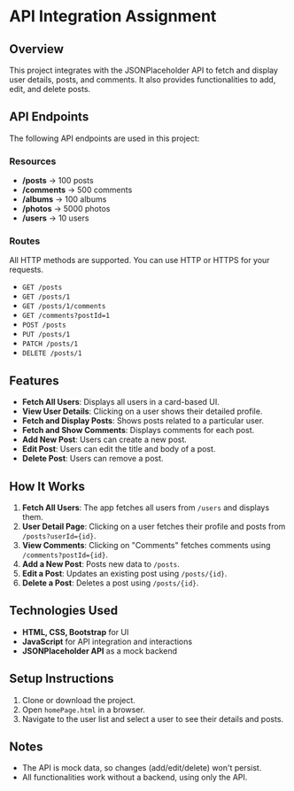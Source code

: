 # **API Integration Assignment**

## **Overview**
This project integrates with the JSONPlaceholder API to fetch and display user details, posts, and comments. It also provides functionalities to add, edit, and delete posts.

## **API Endpoints**
The following API endpoints are used in this project:

### **Resources**
- **/posts** → 100 posts  
- **/comments** → 500 comments  
- **/albums** → 100 albums  
- **/photos** → 5000 photos  
- **/users** → 10 users  

### **Routes**
All HTTP methods are supported. You can use HTTP or HTTPS for your requests.  

- `GET /posts`
- `GET /posts/1`
- `GET /posts/1/comments`
- `GET /comments?postId=1`
- `POST /posts`
- `PUT /posts/1`
- `PATCH /posts/1`
- `DELETE /posts/1`

## **Features**
- **Fetch All Users**: Displays all users in a card-based UI.  
- **View User Details**: Clicking on a user shows their detailed profile.  
- **Fetch and Display Posts**: Shows posts related to a particular user.  
- **Fetch and Show Comments**: Displays comments for each post.  
- **Add New Post**: Users can create a new post.  
- **Edit Post**: Users can edit the title and body of a post.  
- **Delete Post**: Users can remove a post.  

## **How It Works**
1. **Fetch All Users**: The app fetches all users from `/users` and displays them.  
2. **User Detail Page**: Clicking on a user fetches their profile and posts from `/posts?userId={id}`.  
3. **View Comments**: Clicking on "Comments" fetches comments using `/comments?postId={id}`.  
4. **Add a New Post**: Posts new data to `/posts`.  
5. **Edit a Post**: Updates an existing post using `/posts/{id}`.  
6. **Delete a Post**: Deletes a post using `/posts/{id}`.  

## **Technologies Used**
- **HTML, CSS, Bootstrap** for UI  
- **JavaScript** for API integration and interactions  
- **JSONPlaceholder API** as a mock backend  

## **Setup Instructions**
1. Clone or download the project.  
2. Open `homePage.html` in a browser.  
3. Navigate to the user list and select a user to see their details and posts.  

## **Notes**
- The API is mock data, so changes (add/edit/delete) won't persist.  
- All functionalities work without a backend, using only the API.  
